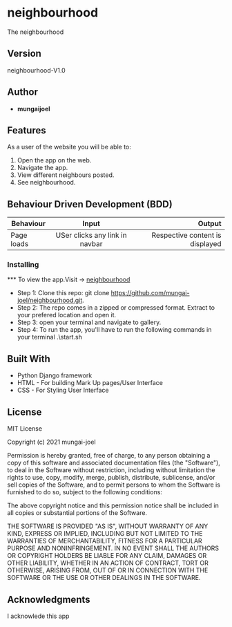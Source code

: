 # neighbourhood
The neighbourhood


## Version

 neighbourhood-V1.0 

## Author

* **mungaijoel**

## Features


As a user of the website you will be able to:

1. Open the app on the web. 
2. Navigate the app.
3. View different neighbours posted.
4. See neighbourhood.


## Behaviour Driven Development (BDD)
|Behaviour 	           |    Input 	                 |       Output          |
|----------------------------------------------|:-----------------------------------:|-----------------------------:|       
|Page loads	                           |   USer clicks any link in navbar                            |       Respective content is displayed  |                        |


### Installing

*** To view the app.Visit -> [neighbourhood](https://wherethehood.herokuapp.com/accounts/login/?next=/)
* Step 1:
Clone this repo: git clone https://github.com/mungai-joel/neighbourhood.git.
* Step 2:
The repo comes in a zipped or compressed format. Extract to your prefered location and open it.
* Step 3:
open your terminal and navigate to gallery.
* Step 4:
To run the app, you'll have to run the following commands in your terminal
.\start.sh
    
    
## Built With

* Python Django framework
* HTML - For building Mark Up pages/User Interface
* CSS - For Styling User Interface


## License

MIT License

Copyright (c) 2021 mungai-joel

Permission is hereby granted, free of charge, to any person obtaining a copy
of this software and associated documentation files (the "Software"), to deal
in the Software without restriction, including without limitation the rights
to use, copy, modify, merge, publish, distribute, sublicense, and/or sell
copies of the Software, and to permit persons to whom the Software is
furnished to do so, subject to the following conditions:

The above copyright notice and this permission notice shall be included in all
copies or substantial portions of the Software.

THE SOFTWARE IS PROVIDED "AS IS", WITHOUT WARRANTY OF ANY KIND, EXPRESS OR
IMPLIED, INCLUDING BUT NOT LIMITED TO THE WARRANTIES OF MERCHANTABILITY,
FITNESS FOR A PARTICULAR PURPOSE AND NONINFRINGEMENT. IN NO EVENT SHALL THE
AUTHORS OR COPYRIGHT HOLDERS BE LIABLE FOR ANY CLAIM, DAMAGES OR OTHER
LIABILITY, WHETHER IN AN ACTION OF CONTRACT, TORT OR OTHERWISE, ARISING FROM,
OUT OF OR IN CONNECTION WITH THE SOFTWARE OR THE USE OR OTHER DEALINGS IN THE
SOFTWARE.


## Acknowledgments

I acknowlede this app
